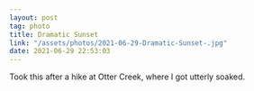 ```yaml
---
layout: post
tag: photo
title: Dramatic Sunset 
link: "/assets/photos/2021-06-29-Dramatic-Sunset-.jpg"
date: 2021-06-29 22:53:03
---
```

Took this after a hike at Otter Creek, where I got utterly soaked. 